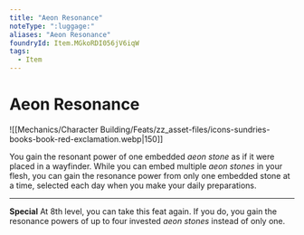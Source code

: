 ```yaml
---
title: "Aeon Resonance"
noteType: ":luggage:"
aliases: "Aeon Resonance"
foundryId: Item.MGkoRDI056jV6iqW
tags:
  - Item
---
```


# Aeon Resonance
![[Mechanics/Character Building/Feats/zz_asset-files/icons-sundries-books-book-red-exclamation.webp|150]]

You gain the resonant power of one embedded _aeon stone_ as if it were placed in a wayfinder. While you can embed multiple _aeon stones_ in your flesh, you can gain the resonance power from only one embedded stone at a time, selected each day when you make your daily preparations.

* * *

**Special** At 8th level, you can take this feat again. If you do, you gain the resonance powers of up to four invested _aeon stones_ instead of only one.
